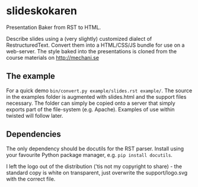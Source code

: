 # slideskokaren
Presentation Baker from RST to HTML.

Describe slides using a (very slightly) customized dialect of
RestructuredText. Convert them into a HTML/CSS/JS bundle for 
use on a web-server. The style baked into the presentations is
cloned from the course materials on http://mechani.se

## The example

For a quick demo `bin/convert.py example/slides.rst example/`. The source in 
the examples folder is augmented with slides.html and the
support files necessary. The folder can simply be copied onto
a server that simply exports part of the file-system (e.g.
Apache). Examples of use within twisted will follow later.

## Dependencies

The only dependency should be docutils for the RST parser. Install
using your favourite Python package manager, e.g. `pip install docutils`.

I left the logo out of the distribution ('tis not my copyright to 
share) - the standard copy is white on transparent, just overwrite the
support/logo.svg with the correct file.
